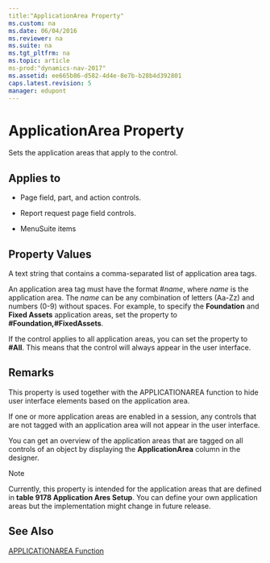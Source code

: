 ```yaml
---
title:"ApplicationArea Property"
ms.custom: na
ms.date: 06/04/2016
ms.reviewer: na
ms.suite: na
ms.tgt_pltfrm: na
ms.topic: article
ms-prod:"dynamics-nav-2017"
ms.assetid: ee665b86-d582-4d4e-8e7b-b28b4d392801
caps.latest.revision: 5
manager: edupont
---
```

# ApplicationArea Property
Sets the application areas that apply to the control.  
  
## Applies to  
  
-   Page field, part, and action controls.  
  
-   Report request page field controls.  
  
-   MenuSuite items  
  
## Property Values  
 A text string that contains a comma\-separated list of application area tags.  
  
 An application area tag must have the format \#*name*, where *name* is the application area. The *name* can be any combination of letters \(Aa\-Zz\) and numbers \(0\-9\) without spaces. For example, to specify the **Foundation** and **Fixed Assets** application areas, set the property to **\#Foundation,\#FixedAssets**.  
  
 If the control applies to all application areas, you can set the property to **\#All**. This means that the control will always appear in the user interface.  
  
## Remarks  
 This property is used together with the APPLICATIONAREA function to hide user interface elements based on the application area.  
  
 If one or more application areas are enabled in a session, any controls that are not tagged with an application area will not appear in the user interface.  
  
 You can get an overview of the application areas that are tagged on all controls of an object by displaying the **ApplicationArea** column in the designer.  
  
> [!NOTE]  
>  Currently, this property is intended for the application areas that are defined in **table 9178 Application Ares Setup**. You can define your own application areas but the implementation might change in future release.  
  
## See Also  
 [APPLICATIONAREA Function](APPLICATIONAREA-Function.md)